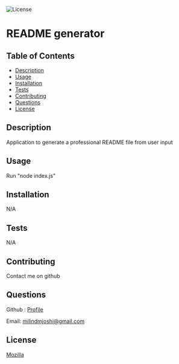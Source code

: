
![License](https://img.shields.io/badge/License-MPL%202.0-brightgreen.svg)
# README generator

## Table of Contents
* [Description](#description)
* [Usage](#usage)
* [Installation](#installation)
* [Tests](#tests)
* [Contributing](#contributing)
* [Questions](#questions)
* [License](#license)

## Description
Application to generate a professional README file from user input

## Usage
Run "node index.js"

## Installation
N/A

## Tests
N/A

## Contributing
Contact me on github

## Questions
Github : [Profile](https://github.com/milindmjoshi)

Email: [milindmjoshi@gmail.com](mailto:milindmjoshi@gmail.com)
 
## License
[Mozilla](https://opensource.org/licenses/MPL-2.0)
    

